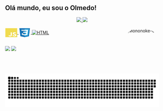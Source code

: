 ## Olá mundo, eu sou o Olmedo!
<div align="center">
  <a href="https://github.com/gabriel-olmedo">
  <img height="180em" src="https://github-readme-stats.vercel.app/api?username=gabriel-olmedo&show_icons=true&theme=dracula&include_all_commits=true&count_private=true"/>
  <img height="180em" src="https://github-readme-stats.vercel.app/api/top-langs/?username=gabriel-olmedo&layout=compact&langs_count=7&theme=dracula"/>
</div>
<div style="display: inline_block"><br>
  <img align="center" alt="Js" height="30" width="40" src="https://raw.githubusercontent.com/devicons/devicon/master/icons/javascript/javascript-plain.svg">
  <img align="center" alt="CSS" height="30" width="40" src="https://raw.githubusercontent.com/devicons/devicon/master/icons/css3/css3-original.svg">
  <img align="center" alt="HTML" height="30" width="40" src="https://raw.githubusercontent.com/devicons/devicon/master/icons/css3/html5-original.svg">
  <img align="right" alt="Mononoke-GIF" height="150" style="border-radius:50px;" src="https://media4.giphy.com/media/3o6Ztaj8KHCx07iFpK/giphy.gif?cid=790b761169f29f975444490ea5d02cc32114d6fa9a779e02&rid=giphy.gif&ct=g">
</div>
  
  ##
 
<div> 
  <a href = "mailto:gabrielolmedor@gmail.com"><img src="https://img.shields.io/badge/-Gmail-%23333?style=for-the-badge&logo=gmail&logoColor=white" target="_blank"></a>
  <a href="https://www.linkedin.com/in/gabriel-olmedo-484b98246/" target="_blank"><img src="https://img.shields.io/badge/-LinkedIn-%230077B5?style=for-the-badge&logo=linkedin&logoColor=white" target="_blank"></a> 
 
  ![Snake animation](https://github.com/gabriel-olmedo/gabriel-olmedo/blob/output/github-contribution-grid-snake.svg)
 
</div>
